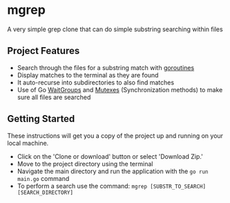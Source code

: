 # mgrep

 A very simple grep clone that can do simple substring searching within files
 
 ## Project Features
 -  Search through the files for a substring match with [goroutines](https://go.dev/tour/concurrency/1)
 -  Display matches to the terminal as they are found
 -  It auto-recurse into subdirectories to also find matches
 -  Use of Go [WaitGroups](https://gobyexample.com/waitgroups) and [Mutexes](https://gobyexample.com/mutexes) (Synchronization methods) to make sure all files are searched
 
 ## Getting Started
 These instructions will get you a copy of the project up and running on your local machine.
 
 - Click on the 'Clone or download' button or select 'Download Zip.'
 - Move to the project directory using the terminal 
 - Navigate the main directory and run the application with the `go run main.go` command
 - To perform a search use the command: `mgrep [SUBSTR_TO_SEARCH] [SEARCH_DIRECTORY]`
